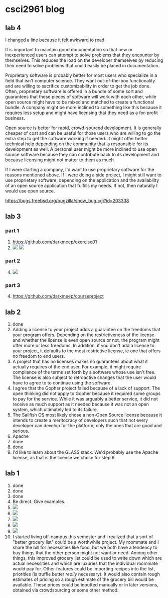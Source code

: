 # csci2961 blog

## lab 4

I changed a line because it felt awkward to read.

It is important to maintain good documentation so that new or inexperienced users can attempt to solve problems that they encounter by themselves. This reduces the load on the developer themselves by reducing their need to solve problems that could easily be placed in documentation.

Proprietary software is probably better for most users who specialize in a field that isn't computer science. They want out-of-the-box functionality and are willing to sacrifice customizability in order to get the job done. Often, proprietary software is offered in a bundle of some sort and guarantees that these pieces of software will work with each other, while open source might have to be mixed and matched to create a functional bundle. A company might be more inclined to something like this because it requires less setup and might have licensing that they need as a for-profit business.

Open source is better for rapid, crowd-sourced development. It is generally cheaper of cost and can be useful for those users who are willing to go the extra step to get the software working if needed. It might offer better technical help depending on the community that is responsible for its development as well. A personal user might be more inclined to use open source software because they can contribute back to its development and because licensing might not matter to them as much.

If I were starting a company, I'd want to use proprietary software for the reasons mentioned above. If I were doing a side project, I might still want to use proprietary software, depending on the application and the availability of an open source application that fulfills my needs. If not, then naturally I would use open source.

https://bugs.freebsd.org/bugzilla/show_bug.cgi?id=203338

## lab 3
### part 1

1. https://github.com/darkmeep/exercise01
4. ![](http://i.imgur.com/envtE1s.png)
    ![](http://i.imgur.com/bl0XcBg.png)

### part 2
4. ![](http://i.imgur.com/JHC0fwd.png)

### part 3
4. https://github.com/darkmeep/courseproject

## lab 2

1. done
2. Adding a license to your project adds a guarantee on the freedoms that your program offers. Depending on the restrictiveness of the license and whether the license is even open source or not, the program might offer more or less freedoms. In addition, if you don't add a license to your project, it defaults to the most restrictive license, ie one that offers no freedom to end users.
3. A project that has no licenses makes no guarantees about what it actually requires of the end user. For example, it might require compliance of the terms set forth by a software whose use isn't free. The license is also subject to retroactive changes that the user would have to agree to to continue using the software.
4. I agree that the Gopher project failed because of a lack of support. The open thinking did not apply to Gopher because it required some groups to pay for the service. While it was arguably a better service, it did not receive as much support as it needed because it was not an open system, which ultimately led to its failure.
5. The Sailfish OS most likely chose a non-Open Source license because it intends to create a meritocracy of developers such that not every developer can develop for the platform; only the ones that are good and serious.
6. Apache
7. done
8. done
9. I'd like to learn about the GLASS stack. We'd probably use the Apache license, as that is the license we chose for step 6.

## lab 1

1. done
2. done
3. done
4. Be direct.
    Give examples.
5. ![](http://i.imgur.com/5tQXiek.png)
6. ![](http://i.imgur.com/de7MKNW.png)
7. ![](http://i.imgur.com/vDcleuf.png)
8. ![](http://i.imgur.com/QaekLXF.png)
9. ![](http://i.imgur.com/H7CHwL4.png)
10. I started living off-campus this semester and I realized that a sort of "better grocery list" could be a worthwhile project. My roommate and I share the bill for necessities like food, but we both have a tendency to buy things that the other person might not want or need. Among other things, this improved grocery list could be used to write down which are actual necessities and which are luxuries that the individual roommate would pay for. Other features could be importing recipes into the list, priorities (is truffle butter *really* necessary). It would also contain rough estimates of pricing so a rough estimate of the grocery bill would be available. These prices could be inputted manually or in later versions, obtained via crowdsourcing or some other method.
